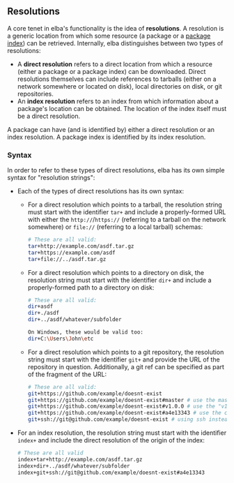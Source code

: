 ## Resolutions

A core tenet in elba's functionality is the idea of **resolutions**. A resolution is a generic location from which some resource (a package or a [package index](./indices.md)) can be retrieved. Internally, elba distinguishes between two types of resolutions:

- A **direct resolution** refers to a direct location from which a resource (either a package or a package index) can be downloaded. Direct resolutions themselves can include references to tarballs (either on a network somewhere or located on disk), local directories on disk, or git repositories.
- An **index resolution** refers to an index from which information about a package's location can be obtained. The location of the index itself must be a direct resolution.

A package can have (and is identified by) either a direct resolution or an index resolution. A package index is identified by its index resolution.

### Syntax

In order to refer to these types of direct resolutions, elba has its own simple syntax for "resolution strings":

- Each of the types of direct resolutions has its own syntax:

  - For a direct resolution which points to a tarball, the resolution string must start with the identifier `tar+` and include a properly-formed URL with either the `http://`/`https://` (referring to a tarball on the network somewhere) or `file://` (referring to a local tarball) schemas:

    ```sh
    # These are all valid:
    tar+http://example.com/asdf.tar.gz
    tar+https://example.com/asdf
    tar+file://../asdf.tar.gz
    ```

  - For a direct resolution which points to a directory on disk, the resolution string must start with the identifier `dir+` and include a properly-formed path to a directory on disk:
  
    ```sh
    # These are all valid:
    dir+asdf
    dir+./asdf
    dir+../asdf/whatever/subfolder

    On Windows, these would be valid too:
    dir+C:\Users\John\etc
    ```

  - For a direct resolution which points to a git repository, the resolution string must start with the identifier `git+` and provide the URL of the repository in question. Additionally, a git ref can be specified as part of the fragment of the URL:

    ```sh
    # These are all valid:
    git+https://github.com/example/doesnt-exist
    git+https://github.com/example/doesnt-exist#master # use the master branch
    git+https://github.com/example/doesnt-exist#v1.0.0 # use the "v1.0.0" tag
    git+https://github.com/example/doesnt-exist#a4e13343 # use the commit "a4e13343"
    git+ssh://git@github.com/example/doesnt-exist # using ssh instead of https
    ```

- For an index resolution, the resolution string must start with the identifier `index+` and include the direct resolution of the origin of the index:

  ```sh
  # These are all valid
  index+tar+http://example.com/asdf.tar.gz
  index+dir+../asdf/whatever/subfolder
  index+git+ssh://git@github.com/example/doesnt-exist#a4e13343
  ```